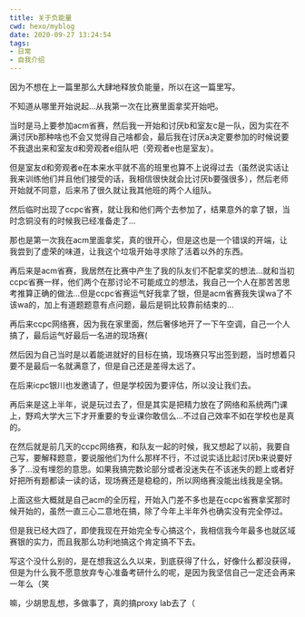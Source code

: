 ```yaml
---
title: 关于负能量
cwd: hexo/myblog
date: 2020-09-27 13:24:54
tags:
- 日常
- 自我介绍
---
```


因为不想在上一篇里那么大肆地释放负能量，所以在这一篇里写。

不知道从哪里开始说起...从我第一次在比赛里面拿奖开始吧。

当时是马上要参加acm省赛，然后我一开始和讨厌b和室友c是一队，因为实在不满讨厌b那种啥也不会又觉得自己啥都会，最后我在讨厌a决定要参加的时候说要不我退出来和室友d和旁观者e组队吧（旁观者e也是室友）。

但是室友d和旁观者e在本来水平就不高的班里也算不上说得过去（虽然说实话让我来训练他们并且他们接受的话，我相信很快就会比讨厌b要强很多），然后老师开始就不同意，后来吊了很久就让我其他班的两个人组队。

然后临时出现了ccpc省赛，就让我和他们两个去参加了，结果意外的拿了银，当时念铜没有的时候我已经准备走了...

那也是第一次我在acm里面拿奖，真的很开心，但是这也是一个错误的开端，让我尝到了虚荣的味道，让我这个垃圾开始寻求除了活着以外的东西。

再后来是acm省赛，我居然在比赛中产生了我的队友们不配拿奖的想法...就和当初ccpc省赛一样，他们两个在那讨论不可能成立的想法，我自己一个人在那苦苦思考推算正确的做法...但是ccpc省赛运气好我拿了银，但是acm省赛我失误wa了不该wa的，加上有道题题意有点问题，最后是铜比较靠前结束的...

再后来ccpc网络赛，因为我在家里面，然后奢侈地开了一下午空调，自己一个人搞了，最后运气好最后一名进的现场赛\(

然后因为自己当时是以着能进就好的目标在搞，现场赛只写出签到题，当时想着只要不是最后一名就满意了，但是自己还是差得太远了。

在后来icpc银川也发邀请了，但是学校因为要评估，所以没让我们去。

再后来是这上半年，说是玩过去了，但是其实是把精力放在了网络和系统两门课上，野鸡大学大三下才开重要的专业课你敢信么...不过自己效率不如在学校也是真的。

在然后就是前几天的ccpc网络赛，和队友一起的时候，我又想起了以前，我要自己写，要解释题意，要说服他们为什么那样不行，不过说实话比起讨厌b来说要好多了...没有埋怨的意思。如果我搞完数论部分或者没迷失在不该迷失的题上或者好好把所有题都读一读的话，现场赛还是稳稳的，所以网络赛没能出线我是全锅。

上面这些大概就是自己acm的全历程，开始入门差不多也是在ccpc省赛拿奖那时候开始的，虽然一直三心二意地在搞，除了今年上半年外也确实没有完全停过。

但是我已经大四了，即使我现在开始完全专心搞这个，我相信我今年最多也就区域赛银的实力，而且我那么功利地搞这个肯定搞不下去。

写这个没什么别的，是在想我这么久以来，到底获得了什么，好像什么都没获得，但是为什么我不愿意放弃专心准备考研什么的呢，是因为我坚信自己一定还会再来一年么（笑

嘛，少胡思乱想，多做事了，真的搞proxy lab去了（

